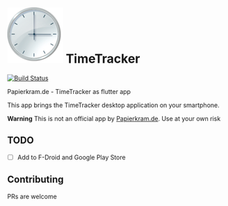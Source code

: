 ![alt text](assets/images/icon.png "TimeTracker Logo")
TimeTracker
==============

[![Build Status](https://travis-ci.com/SimonIT/time_tracker.svg?branch=master)](https://travis-ci.com/SimonIT/time_tracker)

Papierkram.de - TimeTracker as flutter app

This app brings the TimeTracker desktop application on your smartphone.

__Warning__ This is not an official app by [Papierkram.de](https://www.papierkram.de/). Use at your own risk

## TODO

- [ ] Add to F-Droid and Google Play Store

## Contributing

PRs are welcome 
